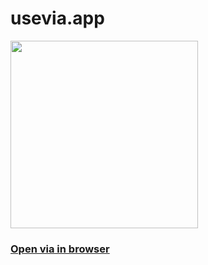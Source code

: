 # usevia.app

<img src="https://github.com/Sn0w3W/via/blob/main/public/images/chippy.png" width="300"/>

### [Open via in browser](https://sn0w3w.github.io/via/#/)
